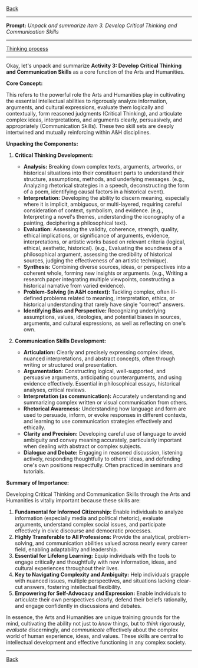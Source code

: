 [Back](../README.md)

---

**Prompt:** *Unpack and summarize item 3. Develop Critical Thinking and Communication Skills*

---

[Thinking process](thoughts.md)

---

Okay, let's unpack and summarize **Activity 3: Develop Critical Thinking and Communication Skills** as a core function of the Arts and Humanities.

**Core Concept:**

This refers to the powerful role the Arts and Humanities play in cultivating the essential intellectual abilities to rigorously analyze information, arguments, and cultural expressions, evaluate them logically and contextually, form reasoned judgments (Critical Thinking), and articulate complex ideas, interpretations, and arguments clearly, persuasively, and appropriately (Communication Skills). These two skill sets are deeply intertwined and mutually reinforcing within A&H disciplines.

**Unpacking the Components:**

1.  **Critical Thinking Development:**
    *   **Analysis:** Breaking down complex texts, arguments, artworks, or historical situations into their constituent parts to understand their structure, assumptions, methods, and underlying messages. (e.g., Analyzing rhetorical strategies in a speech, deconstructing the form of a poem, identifying causal factors in a historical event).
    *   **Interpretation:** Developing the ability to discern meaning, especially where it is implicit, ambiguous, or multi-layered, requiring careful consideration of context, symbolism, and evidence. (e.g., Interpreting a novel's themes, understanding the iconography of a painting, deciphering a philosophical text).
    *   **Evaluation:** Assessing the validity, coherence, strength, quality, ethical implications, or significance of arguments, evidence, interpretations, or artistic works based on relevant criteria (logical, ethical, aesthetic, historical). (e.g., Evaluating the soundness of a philosophical argument, assessing the credibility of historical sources, judging the effectiveness of an artistic technique).
    *   **Synthesis:** Combining diverse sources, ideas, or perspectives into a coherent whole, forming new insights or arguments. (e.g., Writing a research paper integrating multiple viewpoints, constructing a historical narrative from varied evidence).
    *   **Problem-Solving (in A&H context):** Tackling complex, often ill-defined problems related to meaning, interpretation, ethics, or historical understanding that rarely have single "correct" answers.
    *   **Identifying Bias and Perspective:** Recognizing underlying assumptions, values, ideologies, and potential biases in sources, arguments, and cultural expressions, as well as reflecting on one's own.

2.  **Communication Skills Development:**
    *   **Articulation:** Clearly and precisely expressing complex ideas, nuanced interpretations, and abstract concepts, often through writing or structured oral presentation.
    *   **Argumentation:** Constructing logical, well-supported, and persuasive arguments, anticipating counterarguments, and using evidence effectively. Essential in philosophical essays, historical analyses, critical reviews.
    *   **Interpretation (as communication):** Accurately understanding and summarizing complex written or visual communication from others.
    *   **Rhetorical Awareness:** Understanding how language and form are used to persuade, inform, or evoke responses in different contexts, and learning to use communication strategies effectively and ethically.
    *   **Clarity and Precision:** Developing careful use of language to avoid ambiguity and convey meaning accurately, particularly important when dealing with abstract or complex subjects.
    *   **Dialogue and Debate:** Engaging in reasoned discussion, listening actively, responding thoughtfully to others' ideas, and defending one's own positions respectfully. Often practiced in seminars and tutorials.

**Summary of Importance:**

Developing Critical Thinking and Communication Skills through the Arts and Humanities is vitally important because these skills are:

1.  **Fundamental for Informed Citizenship:** Enable individuals to analyze information (especially media and political rhetoric), evaluate arguments, understand complex social issues, and participate effectively in civic discourse and democratic processes.
2.  **Highly Transferable to All Professions:** Provide the analytical, problem-solving, and communication abilities valued across nearly every career field, enabling adaptability and leadership.
3.  **Essential for Lifelong Learning:** Equip individuals with the tools to engage critically and thoughtfully with new information, ideas, and cultural experiences throughout their lives.
4.  **Key to Navigating Complexity and Ambiguity:** Help individuals grapple with nuanced issues, multiple perspectives, and situations lacking clear-cut answers, fostering intellectual flexibility.
5.  **Empowering for Self-Advocacy and Expression:** Enable individuals to articulate their own perspectives clearly, defend their beliefs rationally, and engage confidently in discussions and debates.

In essence, the Arts and Humanities are unique training grounds for the mind, cultivating the ability not just to *know* things, but to *think* rigorously, *evaluate* discerningly, and *communicate* effectively about the complex world of human experience, ideas, and values. These skills are central to intellectual development and effective functioning in any complex society.

---

[Back](../README.md)
